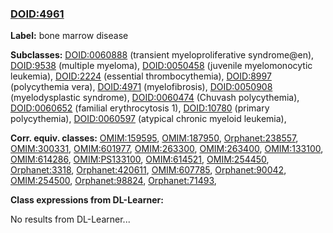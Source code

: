 
### [DOID:4961](http://purl.obolibrary.org/obo/DOID_4961)
**Label:** bone marrow disease

**Subclasses:** [DOID:0060888](http://purl.obolibrary.org/obo/DOID_0060888) (transient myeloproliferative syndrome@en), [DOID:9538](http://purl.obolibrary.org/obo/DOID_9538) (multiple myeloma), [DOID:0050458](http://purl.obolibrary.org/obo/DOID_0050458) (juvenile myelomonocytic leukemia), [DOID:2224](http://purl.obolibrary.org/obo/DOID_2224) (essential thrombocythemia), [DOID:8997](http://purl.obolibrary.org/obo/DOID_8997) (polycythemia vera), [DOID:4971](http://purl.obolibrary.org/obo/DOID_4971) (myelofibrosis), [DOID:0050908](http://purl.obolibrary.org/obo/DOID_0050908) (myelodysplastic syndrome), [DOID:0060474](http://purl.obolibrary.org/obo/DOID_0060474) (Chuvash polycythemia), [DOID:0060652](http://purl.obolibrary.org/obo/DOID_0060652) (familial erythrocytosis 1), [DOID:10780](http://purl.obolibrary.org/obo/DOID_10780) (primary polycythemia), [DOID:0060597](http://purl.obolibrary.org/obo/DOID_0060597) (atypical chronic myeloid leukemia), 

**Corr. equiv. classes:** [OMIM:159595](http://purl.obolibrary.org/obo/OMIM_159595), [OMIM:187950](http://purl.obolibrary.org/obo/OMIM_187950), [Orphanet:238557](http://www.orpha.net/ORDO/Orphanet_238557), [OMIM:300331](http://purl.obolibrary.org/obo/OMIM_300331), [OMIM:601977](http://purl.obolibrary.org/obo/OMIM_601977), [OMIM:263300](http://purl.obolibrary.org/obo/OMIM_263300), [OMIM:263400](http://purl.obolibrary.org/obo/OMIM_263400), [OMIM:133100](http://purl.obolibrary.org/obo/OMIM_133100), [OMIM:614286](http://purl.obolibrary.org/obo/OMIM_614286), [OMIM:PS133100](http://purl.obolibrary.org/obo/OMIM_PS133100), [OMIM:614521](http://purl.obolibrary.org/obo/OMIM_614521), [OMIM:254450](http://purl.obolibrary.org/obo/OMIM_254450), [Orphanet:3318](http://www.orpha.net/ORDO/Orphanet_3318), [Orphanet:420611](http://www.orpha.net/ORDO/Orphanet_420611), [OMIM:607785](http://purl.obolibrary.org/obo/OMIM_607785), [Orphanet:90042](http://www.orpha.net/ORDO/Orphanet_90042), [OMIM:254500](http://purl.obolibrary.org/obo/OMIM_254500), [Orphanet:98824](http://www.orpha.net/ORDO/Orphanet_98824), [Orphanet:71493](http://www.orpha.net/ORDO/Orphanet_71493), 

**Class expressions from DL-Learner:**

No results from DL-Learner...



